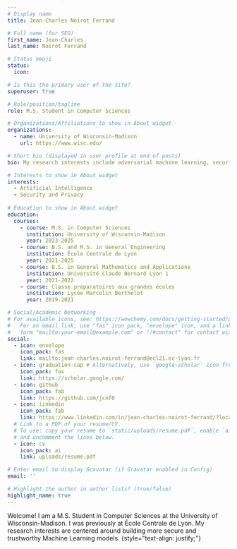```yaml
---
# Display name
title: Jean-Charles Noirot Ferrand

# Full name (for SEO)
first_name: Jean-Charles
last_name: Noirot Ferrand

# Status emoji
status:
  icon: 

# Is this the primary user of the site?
superuser: true

# Role/position/tagline
role: M.S. Student in Computer Sciences

# Organizations/Affiliations to show in About widget
organizations:
  - name: University of Wisconsin-Madison
    url: https://www.wisc.edu/

# Short bio (displayed in user profile at end of posts)
bio: My research interests include adversarial machine learning, security and privacy.

# Interests to show in About widget
interests:
  - Artificial Intelligence
  - Security and Privacy
 
# Education to show in About widget
education:
  courses:
    - course: M.S. in Computer Sciences
      institution: University of Wisconsin-Madison
      year: 2023-2025
    - course: B.S. and M.S. in General Engineering
      institution: École Centrale de Lyon
      year: 2021-2025
    - course: B.S. in General Mathematics and Applications
      institution: Université Claude Bernard Lyon 1
      year: 2021-2022
    - course: Classe préparatoires aux grandes écoles
      institution: Lycée Marcelin Berthelot
      year: 2019-2021

# Social/Academic Networking
# For available icons, see: https://wowchemy.com/docs/getting-started/page-builder/#icons
#   For an email link, use "fas" icon pack, "envelope" icon, and a link in the
#   form "mailto:your-email@example.com" or "/#contact" for contact widget.
social:
  - icon: envelope
    icon_pack: fas
    link: mailto:jean-charles.noirot-ferrand@ecl21.ec-lyon.fr
  - icon: graduation-cap # Alternatively, use `google-scholar` icon from `ai` icon pack
    icon_pack: fas
    link: https://scholar.google.com/
  - icon: github
    icon_pack: fab
    link: https://github.com/jcnf0
  - icon: linkedin
    icon_pack: fab
    link: https://www.linkedin.com/in/jean-charles-noirot-ferrand/?locale=en_US
  # Link to a PDF of your resume/CV.
  # To use: copy your resume to `static/uploads/resume.pdf`, enable `ai` icons in `params.yaml`,
  # and uncomment the lines below.
  - icon: cv
    icon_pack: ai
    link: uploads/resume.pdf

# Enter email to display Gravatar (if Gravatar enabled in Config)
email: ''

# Highlight the author in author lists? (true/false)
highlight_name: true
---
```


Welcome! I am a M.S. Student in Computer Sciences at the University of Wisconsin-Madison. 
I was previously at École Centrale de Lyon.
My research interests are centered around building more secure and trustworthy Machine Learning models.
{style="text-align: justify;"}
